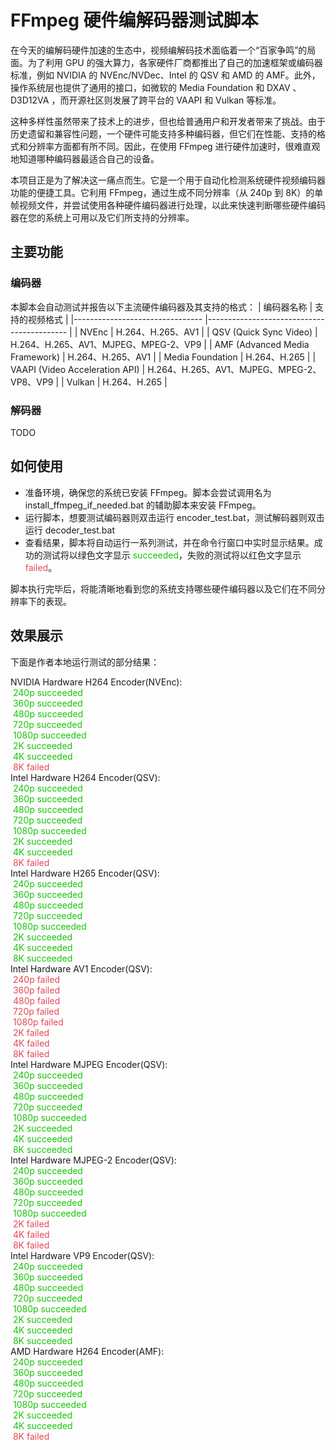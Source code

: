 # FFmpeg 硬件编解码器测试脚本
在今天的编解码硬件加速的生态中，视频编解码技术面临着一个“百家争鸣”的局面。为了利用 GPU 的强大算力，各家硬件厂商都推出了自己的加速框架或编码器标准，例如 NVIDIA 的 NVEnc/NVDec、Intel 的 QSV 和 AMD 的 AMF。此外，操作系统层也提供了通用的接口，如微软的 Media Foundation 和 DXAV 、 D3D12VA ，而开源社区则发展了跨平台的 VAAPI 和 Vulkan 等标准。

这种多样性虽然带来了技术上的进步，但也给普通用户和开发者带来了挑战。由于历史遗留和兼容性问题，一个硬件可能支持多种编码器，但它们在性能、支持的格式和分辨率方面都有所不同。因此，在使用 FFmpeg 进行硬件加速时，很难直观地知道哪种编码器最适合自己的设备。

本项目正是为了解决这一痛点而生。它是一个用于自动化检测系统硬件视频编码器功能的便捷工具。它利用 FFmpeg，通过生成不同分辨率（从 240p 到 8K）的单帧视频文件，并尝试使用各种硬件编码器进行处理，以此来快速判断哪些硬件编码器在您的系统上可用以及它们所支持的分辨率。

## 主要功能
### 编码器
本脚本会自动测试并报告以下主流硬件编码器及其支持的格式：
| 编码器名称                     	| 支持的视频格式                               |
|--------------------------------	|------------------------------------------- |
| NVEnc                          	| H.264、H.265、AV1                          |
| QSV (Quick Sync Video)         	| H.264、H.265、AV1、MJPEG、MPEG-2、VP9       |
| AMF (Advanced Media Framework)    | H.264、H.265、AV1                          |
| Media Foundation               	| H.264、H.265                               |
| VAAPI (Video Acceleration API) 	| H.264、H.265、AV1、MJPEG、MPEG-2、VP8、VP9  |
| Vulkan                         	| H.264、H.265                               |

### 解码器
TODO

## 如何使用

* 准备环境，确保您的系统已安装 FFmpeg。脚本会尝试调用名为 install_ffmpeg_if_needed.bat 的辅助脚本来安装 FFmpeg。
* 运行脚本，想要测试编码器则双击运行 encoder_test.bat，测试解码器则双击运行 decoder_test.bat
* 查看结果，脚本将自动运行一系列测试，并在命令行窗口中实时显示结果。成功的测试将以绿色文字显示 <font color="#16C606">succeeded</font>，失败的测试将以红色文字显示 <font color="#E74856">failed</font>。

脚本执行完毕后，将能清晰地看到您的系统支持哪些硬件编码器以及它们在不同分辨率下的表现。

## 效果展示
下面是作者本地运行测试的部分结果：

NVIDIA Hardware H264 Encoder(NVEnc):
<br/>&nbsp;<font color="#16C606">240p succeeded</font>
<br/>&nbsp;<font color="#16C606">360p succeeded</font>
<br/>&nbsp;<font color="#16C606">480p succeeded</font>
<br/>&nbsp;<font color="#16C606">720p succeeded</font>
<br/>&nbsp;<font color="#16C606">1080p succeeded</font>
<br/>&nbsp;<font color="#16C606">2K succeeded</font>
<br/>&nbsp;<font color="#16C606">4K succeeded</font>
<br/>&nbsp;<font color="#E74856">8K failed</font>
<br/>Intel Hardware H264 Encoder(QSV):
<br/>&nbsp;<font color="#16C606">240p succeeded</font>
<br/>&nbsp;<font color="#16C606">360p succeeded</font>
<br/>&nbsp;<font color="#16C606">480p succeeded</font>
<br/>&nbsp;<font color="#16C606">720p succeeded</font>
<br/>&nbsp;<font color="#16C606">1080p succeeded</font>
<br/>&nbsp;<font color="#16C606">2K succeeded</font>
<br/>&nbsp;<font color="#16C606">4K succeeded</font>
<br/>&nbsp;<font color="#E74856">8K failed</font>
<br/>Intel Hardware H265 Encoder(QSV):
<br/>&nbsp;<font color="#16C606">240p succeeded</font>
<br/>&nbsp;<font color="#16C606">360p succeeded</font>
<br/>&nbsp;<font color="#16C606">480p succeeded</font>
<br/>&nbsp;<font color="#16C606">720p succeeded</font>
<br/>&nbsp;<font color="#16C606">1080p succeeded</font>
<br/>&nbsp;<font color="#16C606">2K succeeded</font>
<br/>&nbsp;<font color="#16C606">4K succeeded</font>
<br/>&nbsp;<font color="#16C606">8K succeeded</font>
<br/>Intel Hardware AV1 Encoder(QSV):
<br/>&nbsp;<font color="#E74856">240p failed</font>
<br/>&nbsp;<font color="#E74856">360p failed</font>
<br/>&nbsp;<font color="#E74856">480p failed</font>
<br/>&nbsp;<font color="#E74856">720p failed</font>
<br/>&nbsp;<font color="#E74856">1080p failed</font>
<br/>&nbsp;<font color="#E74856">2K failed</font>
<br/>&nbsp;<font color="#E74856">4K failed</font>
<br/>&nbsp;<font color="#E74856">8K failed</font>
<br/>Intel Hardware MJPEG Encoder(QSV):
<br/>&nbsp;<font color="#16C606">240p succeeded</font>
<br/>&nbsp;<font color="#16C606">360p succeeded</font>
<br/>&nbsp;<font color="#16C606">480p succeeded</font>
<br/>&nbsp;<font color="#16C606">720p succeeded</font>
<br/>&nbsp;<font color="#16C606">1080p succeeded</font>
<br/>&nbsp;<font color="#16C606">2K succeeded</font>
<br/>&nbsp;<font color="#16C606">4K succeeded</font>
<br/>&nbsp;<font color="#16C606">8K succeeded</font>
<br/>Intel Hardware MJPEG-2 Encoder(QSV):
<br/>&nbsp;<font color="#16C606">240p succeeded</font>
<br/>&nbsp;<font color="#16C606">360p succeeded</font>
<br/>&nbsp;<font color="#16C606">480p succeeded</font>
<br/>&nbsp;<font color="#16C606">720p succeeded</font>
<br/>&nbsp;<font color="#16C606">1080p succeeded</font>
<br/>&nbsp;<font color="#E74856">2K failed</font>
<br/>&nbsp;<font color="#E74856">4K failed</font>
<br/>&nbsp;<font color="#E74856">8K failed</font>
<br/>Intel Hardware VP9 Encoder(QSV):
<br/>&nbsp;<font color="#16C606">240p succeeded</font>
<br/>&nbsp;<font color="#16C606">360p succeeded</font>
<br/>&nbsp;<font color="#16C606">480p succeeded</font>
<br/>&nbsp;<font color="#16C606">720p succeeded</font>
<br/>&nbsp;<font color="#16C606">1080p succeeded</font>
<br/>&nbsp;<font color="#16C606">2K succeeded</font>
<br/>&nbsp;<font color="#16C606">4K succeeded</font>
<br/>&nbsp;<font color="#16C606">8K succeeded</font>
<br/>AMD Hardware H264 Encoder(AMF):
<br/>&nbsp;<font color="#16C606">240p succeeded</font>
<br/>&nbsp;<font color="#16C606">360p succeeded</font>
<br/>&nbsp;<font color="#16C606">480p succeeded</font>
<br/>&nbsp;<font color="#16C606">720p succeeded</font>
<br/>&nbsp;<font color="#16C606">1080p succeeded</font>
<br/>&nbsp;<font color="#16C606">2K succeeded</font>
<br/>&nbsp;<font color="#16C606">4K succeeded</font>
<br/>&nbsp;<font color="#E74856">8K failed</font>